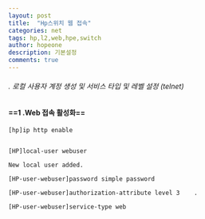 ```yaml
---
layout: post
title:  "Hp스위치 웹 접속"
categories: net
tags: hp,l2,web,hpe,switch
author: hopeone
description: 기본설정 
comments: true
---
```


###### . 로컬 사용자 계정 생성 및 서비스 타입 및 레벨 설정 (telnet)

#### ==1 .Web 접속 활성화==
```
[hp]ip http enable 


```

```
[HP]local-user webuser  

New local user added.

[HP-user-webuser]password simple password 

[HP-user-webuser]authorization-attribute level 3    .

[HP-user-webuser]service-type web
```


